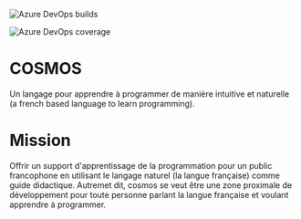![Azure DevOps builds](https://img.shields.io/azure-devops/build/jonathanMelly/cosmos/4?logo=Azure-Pipelines&logoColor=orange&style=flat)

![Azure DevOps coverage](https://img.shields.io/azure-devops/coverage/jonathanMelly/cosmos/4?logo=Azure-Devops&logoColor=yellow)

# COSMOS
Un langage pour apprendre à programmer de manière intuitive et naturelle (a french based language to learn programming).

# Mission
Offrir un support d'apprentissage de la programmation pour un public francophone en utilisant le langage naturel (la langue française) comme guide didactique. Autremet dit, cosmos se veut être une zone proximale de développement pour toute personne parlant la langue française et voulant apprendre à programmer.

